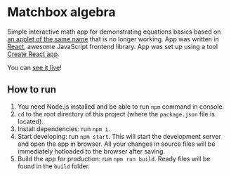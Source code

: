 # Matchbox algebra
Simple interactive math app for demonstrating equations basics based on [an applet of the same name](http://66.147.244.109/~mathsapp/mathsapplets/page2/page54/index.html) that is no longer working. App was written in [React](https://facebook.github.io/react/), awesome JavaScript frontend library. App was
set up using a tool [Create React app](https://github.com/facebookincubator/create-react-app).

You can [see it live](https://maral.github.io/matchbox/)!

## How to run
1. You need Node.js installed and be able to run `npm` command in console.
2. `cd` to the root directory of this project (where the `package.json` file is located).
3. Install dependencies: run `npm i`.
4. Start developing: run `npm start`. This will start the development server and open the app in browser. All your changes in source files will be immediately hotloaded to the browser after saving.
5. Build the app for production: run `npm run build`. Ready files will be found in the `build` folder.

